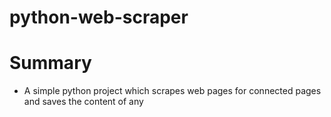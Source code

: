 # python-web-scraper

# Summary
- A simple python project which scrapes web pages for connected pages and saves the content of any <title> tags to a text file.
- Uses the urllib and html.parser modules, as well as some other standard library modules.
- The user-agent can be changed, but it is there to bypass some websites (like google.com) which don't allow web scraping with the default urllib user-agent

# How it works
- Taking in a start url (e.g. https://www.bbc.co.uk/news)
- Getting the HTML from the page, and parsing it to:
    - Extract the href value of any <a> tag, and saving it to a list of unscraped urls if it hasn't already been found
    - Any <title> tags that are found are saved to a text file with the website url included
- A summary of how many links found is printed out, then the program will, after the user presses enter, scrape a random unscraped url
- The program will end when there are no more urls to scrape, or 'x' is pressed

The project doesn't really have a purpose, just to see what random places you can get from a url!
